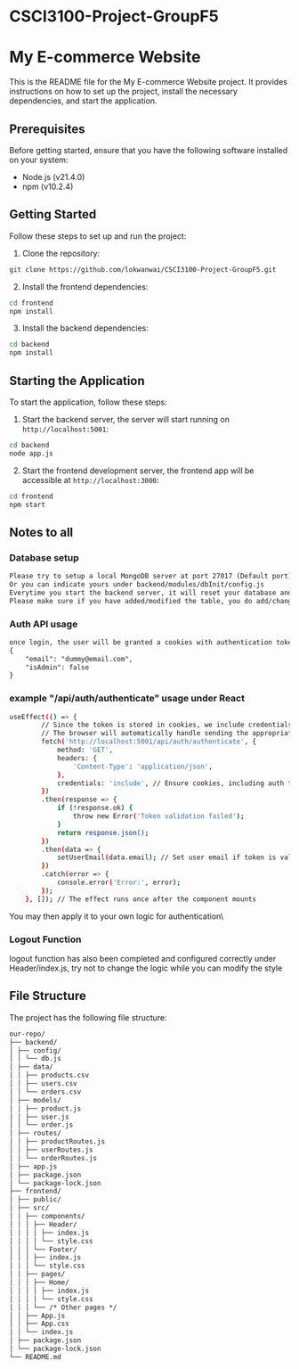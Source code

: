 # CSCI3100-Project-GroupF5
# My E-commerce Website

This is the README file for the My E-commerce Website project. It provides instructions on how to set up the project, install the necessary dependencies, and start the application.

## Prerequisites

Before getting started, ensure that you have the following software installed on your system:

- Node.js (v21.4.0)
- npm (v10.2.4)

## Getting Started

Follow these steps to set up and run the project:

1. Clone the repository:
```bash
git clone https://github.com/lokwanwai/CSCI3100-Project-GroupF5.git
```
2. Install the frontend dependencies:
```bash
cd frontend
npm install
```
3. Install the backend dependencies:
```bash
cd backend
npm install
```

## Starting the Application

To start the application, follow these steps:

1. Start the backend server, the server will start running on `http://localhost:5001`:
```bash
cd backend
node app.js
```
2. Start the frontend development server, the frontend app will be accessible at `http://localhost:3000`:
```bash
cd frontend
npm start
```


## Notes to all
### Database setup
```txt
Please try to setup a local MongoDB server at port 27017 (Default port) with a database named CSCI3100_F5
Or you can indicate yours under backend/modules/dbInit/config.js
Everytime you start the backend server, it will reset your database and insert with demo data
Please make sure if you have added/modified the table, you do add/change the data model and demo data under backend/models and backend/data
```

### Auth API usage
```txt
once login, the user will be granted a cookies with authentication token, you may use the api localhost:5001/api/auth/authenticate (POST) to check if the token is valid, if no, it will return Unauthorized, else, it will return Json object like below:
{
    "email": "dummy@email.com",
    "isAdmin": false
}
```

### example "/api/auth/authenticate" usage under React
```bash
useEffect(() => {
        // Since the token is stored in cookies, we include credentials in our fetch request.
        // The browser will automatically handle sending the appropriate cookies.
        fetch('http://localhost:5001/api/auth/authenticate', {
            method: 'GET',
            headers: {
                'Content-Type': 'application/json',
            },
            credentials: 'include', // Ensure cookies, including auth tokens, are included in the request
        })
        .then(response => {
            if (!response.ok) {
                throw new Error('Token validation failed');
            }
            return response.json();
        })
        .then(data => {
            setUserEmail(data.email); // Set user email if token is valid
        })
        .catch(error => {
            console.error('Error:', error);
        });
    }, []); // The effect runs once after the component mounts
```
You may then apply it to your own logic for authentication\

### Logout Function
logout function has also been completed and configured correctly under Header/index.js, try not to change the logic while you can modify the style

## File Structure

The project has the following file structure:
```txt
our-repo/
├── backend/
│ ├── config/
│ │ └── db.js
│ ├── data/
│ │ ├── products.csv
│ │ ├── users.csv
│ │ └── orders.csv
│ ├── models/
│ │ ├── product.js
│ │ ├── user.js
│ │ └── order.js
│ ├── routes/
│ │ ├── productRoutes.js
│ │ ├── userRoutes.js
│ │ └── orderRoutes.js
│ ├── app.js
│ ├── package.json
│ └── package-lock.json
├── frontend/
│ ├── public/
│ ├── src/
│ │ ├── components/
│ │ │ ├── Header/
│ │ │ │ ├── index.js
│ │ │ │ └── style.css
│ │ │ └── Footer/
│ │ │ ├── index.js
│ │ │ └── style.css
│ │ ├── pages/
│ │ │ ├── Home/
│ │ │ │ ├── index.js
│ │ │ │ └── style.css
│ │ │ └── /* Other pages */
│ │ ├── App.js
│ │ ├── App.css
│ │ └── index.js
│ ├── package.json
│ └── package-lock.json
└── README.md
```